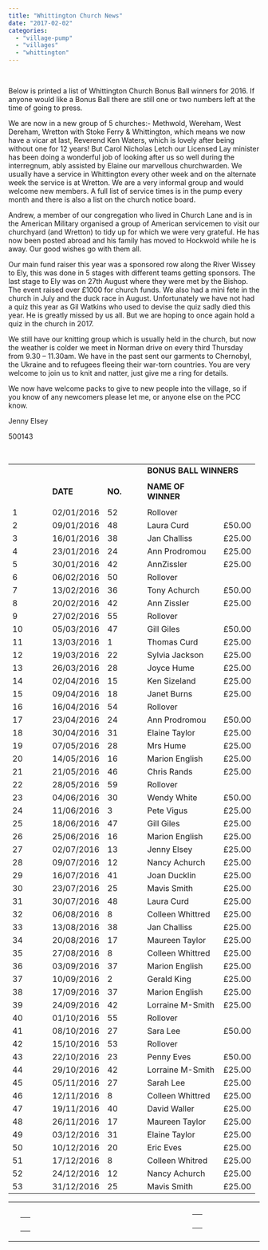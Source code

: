 ```yaml
---
title: "Whittington Church News"
date: "2017-02-02"
categories: 
  - "village-pump"
  - "villages"
  - "whittington"
---
```


 

Below is printed a list of Whittington Church Bonus Ball winners for 2016. If anyone would like a Bonus Ball there are still one or two numbers left at the time of going to press.

We are now in a new group of 5 churches:- Methwold, Wereham, West Dereham, Wretton with Stoke Ferry & Whittington, which means we now have a vicar at last, Reverend Ken Waters, which is lovely after being without one for 12 years! But Carol Nicholas Letch our Licensed Lay minister has been doing a wonderful job of looking after us so well during the interregnum, ably assisted by Elaine our marvellous churchwarden. We usually have a service in Whittington every other week and on the alternate week the service is at Wretton. We are a very informal group and would welcome new members. A full list of service times is in the pump every month and there is also a list on the church notice board.

Andrew, a member of our congregation who lived in Church Lane and is in the American Military organised a group of American servicemen to visit our churchyard (and Wretton) to tidy up for which we were very grateful. He has now been posted abroad and his family has moved to Hockwold while he is away. Our good wishes go with them all.

Our main fund raiser this year was a sponsored row along the River Wissey to Ely, this was done in 5 stages with different teams getting sponsors. The last stage to Ely was on 27th August where they were met by the Bishop. The event raised over £1000 for church funds. We also had a mini fete in the church in July and the duck race in August. Unfortunately we have not had a quiz this year as Gil Watkins who used to devise the quiz sadly died this year. He is greatly missed by us all. But we are hoping to once again hold a quiz in the church in 2017.

We still have our knitting group which is usually held in the church, but now the weather is colder we meet in Norman drive on every third Thursday from 9.30 – 11.30am. We have in the past sent our garments to Chernobyl, the Ukraine and to refugees fleeing their war-torn countries. You are very welcome to join us to knit and natter, just give me a ring for details.

We now have welcome packs to give to new people into the village, so if you know of any newcomers please let me, or anyone else on the PCC know.

Jenny Elsey

500143

 

<table width="391"><tbody><tr><td width="64"></td><td width="75"></td><td width="64"></td><td colspan="2" width="188"><strong>BONUS BALL WINNERS</strong></td></tr><tr><td width="64"></td><td width="75"></td><td width="64"></td><td width="137"></td><td width="51"></td></tr><tr><td width="64"></td><td width="75"><strong>DATE</strong></td><td width="64"><strong>NO.</strong></td><td width="137"><strong>NAME OF WINNER</strong></td><td width="51"></td></tr><tr><td width="64"></td><td width="75"></td><td width="64"></td><td width="137"></td><td width="51"></td></tr><tr><td width="64">1</td><td width="75">02/01/2016</td><td width="64">52</td><td width="137">Rollover</td><td width="51"></td></tr><tr><td width="64">2</td><td width="75">09/01/2016</td><td width="64">48</td><td width="137">Laura Curd</td><td width="51">£50.00</td></tr><tr><td width="64">3</td><td width="75">16/01/2016</td><td width="64">38</td><td width="137">Jan Challiss</td><td width="51">£25.00</td></tr><tr><td width="64">4</td><td width="75">23/01/2016</td><td width="64">24</td><td width="137">Ann Prodromou</td><td width="51">£25.00</td></tr><tr><td width="64">5</td><td width="75">30/01/2016</td><td width="64">42</td><td width="137">AnnZissler</td><td width="51">£25.00</td></tr><tr><td width="64">6</td><td width="75">06/02/2016</td><td width="64">50</td><td width="137">Rollover</td><td width="51"></td></tr><tr><td width="64">7</td><td width="75">13/02/2016</td><td width="64">36</td><td width="137">Tony Achurch</td><td width="51">£50.00</td></tr><tr><td width="64">8</td><td width="75">20/02/2016</td><td width="64">42</td><td width="137">Ann Zissler</td><td width="51">£25.00</td></tr><tr><td width="64">9</td><td width="75">27/02/2016</td><td width="64">55</td><td width="137">Rollover</td><td width="51"></td></tr><tr><td width="64">10</td><td width="75">05/03/2016</td><td width="64">47</td><td width="137">Gill Giles</td><td width="51">£50.00</td></tr><tr><td width="64">11</td><td width="75">13/03/2016</td><td width="64">1</td><td width="137">Thomas Curd</td><td width="51">£25.00</td></tr><tr><td width="64">12</td><td width="75">19/03/2016</td><td width="64">22</td><td width="137">Sylvia Jackson</td><td width="51">£25.00</td></tr><tr><td width="64">13</td><td width="75">26/03/2016</td><td width="64">28</td><td width="137">Joyce Hume</td><td width="51">£25.00</td></tr><tr><td width="64">14</td><td width="75">02/04/2016</td><td width="64">15</td><td width="137">Ken Sizeland</td><td width="51">£25.00</td></tr><tr><td width="64">15</td><td width="75">09/04/2016</td><td width="64">18</td><td width="137">Janet Burns</td><td width="51">£25.00</td></tr><tr><td width="64">16</td><td width="75">16/04/2016</td><td width="64">54</td><td width="137">Rollover</td><td width="51"></td></tr><tr><td width="64">17</td><td width="75">23/04/2016</td><td width="64">24</td><td width="137">Ann Prodromou</td><td width="51">£50.00</td></tr><tr><td width="64">18</td><td width="75">30/04/2016</td><td width="64">31</td><td width="137">Elaine Taylor</td><td width="51">£25.00</td></tr><tr><td width="64">19</td><td width="75">07/05/2016</td><td width="64">28</td><td width="137">Mrs Hume</td><td width="51">£25.00</td></tr><tr><td width="64">20</td><td width="75">14/05/2016</td><td width="64">16</td><td width="137">Marion English</td><td width="51">£25.00</td></tr><tr><td width="64">21</td><td width="75">21/05/2016</td><td width="64">46</td><td width="137">Chris Rands</td><td width="51">£25.00</td></tr><tr><td width="64">22</td><td width="75">28/05/2016</td><td width="64">59</td><td width="137">Rollover</td><td width="51"></td></tr><tr><td width="64">23</td><td width="75">04/06/2016</td><td width="64">30</td><td width="137">Wendy White</td><td width="51">£50.00</td></tr><tr><td width="64">24</td><td width="75">11/06/2016</td><td width="64">3</td><td width="137">Pete Vigus</td><td width="51">£25.00</td></tr><tr><td width="64">25</td><td width="75">18/06/2016</td><td width="64">47</td><td width="137">Gill Giles</td><td width="51">£25.00</td></tr><tr><td width="64">26</td><td width="75">25/06/2016</td><td width="64">16</td><td width="137">Marion English</td><td width="51">£25.00</td></tr><tr><td width="64">27</td><td width="75">02/07/2016</td><td width="64">13</td><td width="137">Jenny Elsey</td><td width="51">£25.00</td></tr><tr><td width="64">28</td><td width="75">09/07/2016</td><td width="64">12</td><td width="137">Nancy Achurch</td><td width="51">£25.00</td></tr><tr><td width="64">29</td><td width="75">16/07/2016</td><td width="64">41</td><td width="137">Joan Ducklin</td><td width="51">£25.00</td></tr><tr><td width="64">30</td><td width="75">23/07/2016</td><td width="64">25</td><td width="137">Mavis Smith</td><td width="51">£25.00</td></tr><tr><td width="64">31</td><td width="75">30/07/2016</td><td width="64">48</td><td width="137">Laura Curd</td><td width="51">£25.00</td></tr><tr><td width="64">32</td><td width="75">06/08/2016</td><td width="64">8</td><td width="137">Colleen Whittred</td><td width="51">£25.00</td></tr><tr><td width="64">33</td><td width="75">13/08/2016</td><td width="64">38</td><td width="137">Jan Challiss</td><td width="51">£25.00</td></tr><tr><td width="64">34</td><td width="75">20/08/2016</td><td width="64">17</td><td width="137">Maureen Taylor</td><td width="51">£25.00</td></tr><tr><td width="64">35</td><td width="75">27/08/2016</td><td width="64">8</td><td width="137">Colleen Whittred</td><td width="51">£25.00</td></tr><tr><td width="64">36</td><td width="75">03/09/2016</td><td width="64">37</td><td width="137">Marion English</td><td width="51">£25.00</td></tr><tr><td width="64">37</td><td width="75">10/09/2016</td><td width="64">2</td><td width="137">Gerald King</td><td width="51">£25.00</td></tr><tr><td width="64">38</td><td width="75">17/09/2016</td><td width="64">37</td><td width="137">Marion English</td><td width="51">£25.00</td></tr><tr><td width="64">39</td><td width="75">24/09/2016</td><td width="64">42</td><td width="137">Lorraine M-Smith</td><td width="51">£25.00</td></tr><tr><td width="64">40</td><td width="75">01/10/2016</td><td width="64">55</td><td width="137">Rollover</td><td width="51"></td></tr><tr><td width="64">41</td><td width="75">08/10/2016</td><td width="64">27</td><td width="137">Sara Lee</td><td width="51">£50.00</td></tr><tr><td width="64">42</td><td width="75">15/10/2016</td><td width="64">53</td><td width="137">Rollover</td><td width="51"></td></tr><tr><td width="64">43</td><td width="75">22/10/2016</td><td width="64">23</td><td width="137">Penny Eves</td><td width="51">£50.00</td></tr><tr><td width="64">44</td><td width="75">29/10/2016</td><td width="64">42</td><td width="137">Lorraine M-Smith</td><td width="51">£25.00</td></tr><tr><td width="64">45</td><td width="75">05/11/2016</td><td width="64">27</td><td width="137">Sarah Lee</td><td width="51">£25.00</td></tr><tr><td width="64">46</td><td width="75">12/11/2016</td><td width="64">8</td><td width="137">Colleen Whittred</td><td width="51">£25.00</td></tr><tr><td width="64">47</td><td width="75">19/11/2016</td><td width="64">40</td><td width="137">David Waller</td><td width="51">£25.00</td></tr><tr><td width="64">48</td><td width="75">26/11/2016</td><td width="64">17</td><td width="137">Maureen Taylor</td><td width="51">£25.00</td></tr><tr><td width="64">49</td><td width="75">03/12/2016</td><td width="64">31</td><td width="137">Elaine Taylor</td><td width="51">£25.00</td></tr><tr><td width="64">50</td><td width="75">10/12/2016</td><td width="64">20</td><td width="137">Eric Eves</td><td width="51">£25.00</td></tr><tr><td width="64">51</td><td width="75">17/12/2016</td><td width="64">8</td><td width="137">Colleen Whitred</td><td width="51">£25.00</td></tr><tr><td width="64">52</td><td width="75">24/12/2016</td><td width="64">12</td><td width="137">Nancy Achurch</td><td width="51">£25.00</td></tr><tr><td width="64">53</td><td width="75">31/12/2016</td><td width="64">25</td><td width="137">Mavis Smith</td><td width="51">£25.00</td></tr></tbody></table>

<table><tbody><tr><td width="0"></td><td width="208"></td><td width="310"></td><td width="202"></td></tr><tr><td></td><td colspan="2"></td><td rowspan="2" width="202"><table width="100%"><tbody><tr><td>&nbsp;</td></tr></tbody></table></td></tr><tr><td></td><td rowspan="2" width="208"><table width="100%"><tbody><tr><td>&nbsp;</td></tr></tbody></table></td></tr><tr><td></td></tr></tbody></table>
